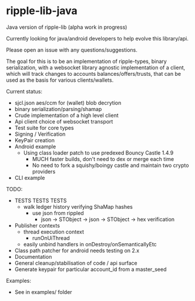 ripple-lib-java
===============

Java version of ripple-lib (alpha work in progress)

Currently looking for java/android developers to help evolve this library/api.

Please open an issue with any questions/suggestions.

The goal for this is to be an implementation of ripple-types, binary
serialization, with a websocket library agnostic implementation of a client,
which will track changes to accounts balances/offers/trusts, that can be used as
the basis for various clients/wallets.

Current status:

  - sjcl.json aes/ccm for (wallet) blob decrytion
  - binary serialization/parsing/shamap
  - Crude implementation of a high level client
  - Api client choice of websocket transport
  - Test suite for core types
  - Signing / Verification
  - KeyPair creation
  - Android example
    - Using class loader patch to use predexed Bouncy Castle 1.4.9
      - MUCH faster builds, don't need to dex or merge each time
      - No need to fork a squishy/boingy castle and maintain two crypto providers
  - CLI example

TODO:
  - TESTS TESTS TESTS
    - walk ledger history verifying ShaMap hashes
      - use json from rippled
         - json -> STObject -> json -> STObject -> hex verification
  - Publisher contexts
    - thread execution context
      - runOnUiThread 
    - easily unbind handlers in onDestroy/onSemanticallyEtc
  - Class path patcher for android needs testing on 2.x
  - Documentation
  - General cleanup/stabilisation of code / api surface
  - Generate keypair for particular account_id from a master_seed

Examples:

  - See in examples/ folder
